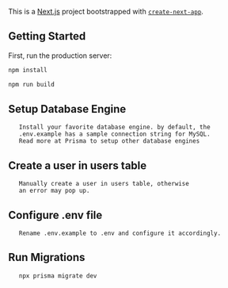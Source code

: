 This is a [Next.js](https://nextjs.org) project bootstrapped with [`create-next-app`](https://nextjs.org/docs/app/api-reference/cli/create-next-app).

## Getting Started

First, run the production server:

```bash
npm install 

npm run build
```
## Setup Database Engine
```
   Install your favorite database engine. by default, the 
   .env.example has a sample connection string for MySQL.
   Read more at Prisma to setup other database engines
```

## Create a user in users table
```
   Manually create a user in users table, otherwise 
   an error may pop up.
```

## Configure .env file
```
   Rename .env.example to .env and configure it accordingly.
```
## Run Migrations
```
   npx prisma migrate dev
```